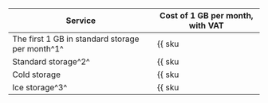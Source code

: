 | Service | Cost of 1 GB per month, with VAT |
| --- | --- |
| The first 1 GB in standard storage per month^1^ | {{ sku|RUB|storage.bucket.used_space.standard|month|string }} |
| Standard storage^2^ | {{ sku|RUB|storage.bucket.used_space.standard|pricingRate.720|month|string }} |
| Cold storage | {{ sku|RUB|storage.bucket.used_space.cold|month|string }} |
| Ice storage^3^ | {{ sku|RUB|storage.bucket.used_space.ice|month|string }} |
